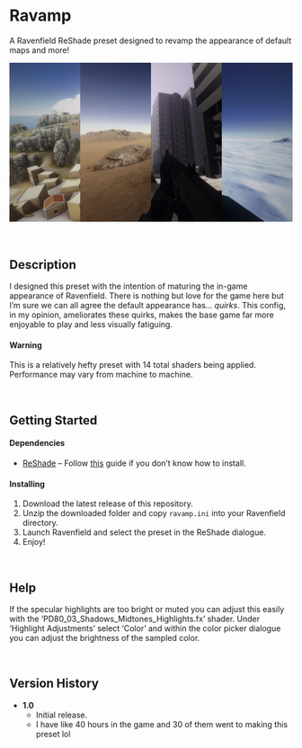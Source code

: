 # Ravamp
A Ravenfield ReShade preset designed to revamp the appearance of default maps and more!

![](./Images/hero.jpg)

<br/>

## Description

I designed this preset with the intention of maturing the in-game appearance of Ravenfield. There is nothing but love for the game here but I’m sure we can all agree the default appearance has… *quirks*. This config, in my opinion, ameliorates these quirks, makes the base game far more enjoyable to play and less visually fatiguing.

#### Warning

This is a relatively hefty preset with 14 total shaders being applied. Performance may vary from machine to machine.

<br/>

## Getting Started

#### Dependencies

- [ReShade](https://reshade.me/) – Follow [this](https://steamcommunity.com/sharedfiles/filedetails/?id=2091281086) guide if you don’t know how to install.

#### Installing

1. Download the latest release of this repository.
2. Unzip the downloaded folder and copy `ravamp.ini` into your Ravenfield directory.
3. Launch Ravenfield and select the preset in the ReShade dialogue.
4. Enjoy!

<br/>

## Help

If the specular highlights are too bright or muted you can adjust this easily with the ‘PD80_03_Shadows_Midtones_Highlights.fx’ shader. Under ‘Highlight Adjustments’ select ‘Color’ and within the color picker dialogue you can adjust the brightness of the sampled color.

<br/>

## Version History

- **1.0**
  - Initial release.
  - I have like 40 hours in the game and 30 of them went to making this preset lol
